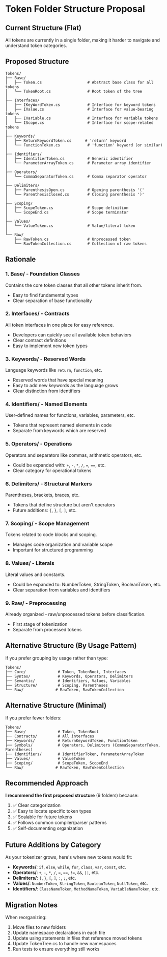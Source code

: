 # Token Folder Structure Proposal

## Current Structure (Flat)
All tokens are currently in a single folder, making it harder to navigate and understand token categories.

## Proposed Structure

```
Tokens/
├── Base/
│   ├── Token.cs                    # Abstract base class for all tokens
│   └── TokenRoot.cs                # Root token of the tree
│
├── Interfaces/
│   ├── IKeyWordToken.cs            # Interface for keyword tokens
│   ├── IValue.cs                   # Interface for value-bearing tokens
│   ├── IVariable.cs                # Interface for variable tokens
│   └── IScope.cs                   # Interface for scope-related tokens
│
├── Keywords/
│   ├── ReturnKeywordToken.cs      # 'return' keyword
│   └── FunctionToken.cs            # 'function' keyword (or similar)
│
├── Identifiers/
│   ├── IdentifierToken.cs          # Generic identifier
│   └── ParameterArrayToken.cs      # Parameter array identifier
│
├── Operators/
│   └── CommaSeparatorToken.cs      # Comma separator operator
│
├── Delimiters/
│   ├── ParenthesisOpen.cs          # Opening parenthesis '('
│   └── ParenthesisClosed.cs        # Closing parenthesis ')'
│
├── Scoping/
│   ├── ScopeToken.cs               # Scope definition
│   └── ScopeEnd.cs                 # Scope terminator
│
├── Values/
│   └── ValueToken.cs               # Value/literal token
│
└── Raw/
    ├── RawToken.cs                 # Unprocessed token
    └── RawTokenCollection.cs       # Collection of raw tokens
```

## Rationale

### 1. **Base/** - Foundation Classes
Contains the core token classes that all other tokens inherit from.
- Easy to find fundamental types
- Clear separation of base functionality

### 2. **Interfaces/** - Contracts
All token interfaces in one place for easy reference.
- Developers can quickly see all available token behaviors
- Clear contract definitions
- Easy to implement new token types

### 3. **Keywords/** - Reserved Words
Language keywords like `return`, `function`, etc.
- Reserved words that have special meaning
- Easy to add new keywords as the language grows
- Clear distinction from identifiers

### 4. **Identifiers/** - Named Elements
User-defined names for functions, variables, parameters, etc.
- Tokens that represent named elements in code
- Separate from keywords which are reserved

### 5. **Operators/** - Operations
Operators and separators like commas, arithmetic operators, etc.
- Could be expanded with: `+`, `-`, `*`, `/`, `=`, `==`, etc.
- Clear category for operational tokens

### 6. **Delimiters/** - Structural Markers
Parentheses, brackets, braces, etc.
- Tokens that define structure but aren't operators
- Future additions: `{`, `}`, `[`, `]`, etc.

### 7. **Scoping/** - Scope Management
Tokens related to code blocks and scoping.
- Manages code organization and variable scope
- Important for structured programming

### 8. **Values/** - Literals
Literal values and constants.
- Could be expanded to: NumberToken, StringToken, BooleanToken, etc.
- Clear separation from variables and identifiers

### 9. **Raw/** - Preprocessing
Already organized - raw/unprocessed tokens before classification.
- First stage of tokenization
- Separate from processed tokens

## Alternative Structure (By Usage Pattern)

If you prefer grouping by usage rather than type:

```
Tokens/
├── Core/              # Token, TokenRoot, Interfaces
├── Syntax/            # Keywords, Operators, Delimiters
├── Semantic/          # Identifiers, Values, Variables
├── Structure/         # Scoping, Parentheses
└── Raw/              # RawToken, RawTokenCollection
```

## Alternative Structure (Minimal)

If you prefer fewer folders:

```
Tokens/
├── Base/              # Token, TokenRoot
├── Contracts/         # All interfaces
├── Keywords/          # ReturnKeywordToken, FunctionToken
├── Symbols/           # Operators, Delimiters (CommaSeparatorToken, Parentheses)
├── Identifiers/       # IdentifierToken, ParameterArrayToken
├── Values/            # ValueToken
├── Scoping/           # ScopeToken, ScopeEnd
└── Raw/              # RawToken, RawTokenCollection
```

## Recommended Approach

**I recommend the first proposed structure** (9 folders) because:
1. ✅ Clear categorization
2. ✅ Easy to locate specific token types
3. ✅ Scalable for future tokens
4. ✅ Follows common compiler/parser patterns
5. ✅ Self-documenting organization

## Future Additions by Category

As your tokenizer grows, here's where new tokens would fit:

- **Keywords/**: `if`, `else`, `while`, `for`, `class`, `var`, `const`, etc.
- **Operators/**: `+`, `-`, `*`, `/`, `=`, `==`, `!=`, `&&`, `||`, etc.
- **Delimiters/**: `{`, `}`, `[`, `]`, `:`, `;`, etc.
- **Values/**: `NumberToken`, `StringToken`, `BooleanToken`, `NullToken`, etc.
- **Identifiers/**: `ClassNameToken`, `MethodNameToken`, `VariableNameToken`, etc.

## Migration Notes

When reorganizing:
1. Move files to new folders
2. Update namespace declarations in each file
3. Update using statements in files that reference moved tokens
4. Update TokenTree.cs to handle new namespaces
5. Run tests to ensure everything still works

